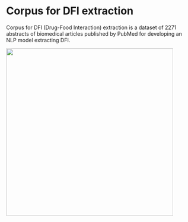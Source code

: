 # Corpus for DFI extraction

Corpus for DFI (Drug-Food Interaction) extraction is a dataset of 2271 abstracts of biomedical articles published by PubMed for developing an NLP model extracting DFI.

<img src= 'https://user-images.githubusercontent.com/75958220/104395745-c1321780-558c-11eb-9121-2fa7895c56ff.png' width='450' height='450'>

